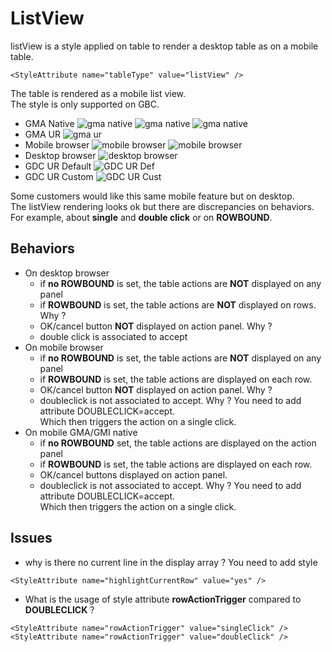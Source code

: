 # ListView
listView is a style applied on table to render a desktop table as on a mobile table.</br>
```
<StyleAttribute name="tableType" value="listView" />
```
The table is rendered as a mobile list view.</br>
The style is only supported on GBC.
- GMA Native
![gma native](./screenshots/gma_native.png)
![gma native](./screenshots/gma_native_phone.jpg)
![gma native](./screenshots/gma_native_phone_landscape.jpg)
- GMA UR
![gma ur](./screenshots/gma_gbc_default.jpg)
- Mobile browser
![mobile browser](./screenshots/mobile_browser.png)
![mobile browser](./screenshots/gbc_chrome_phone.jpg)
- Desktop browser
![desktop browser](./screenshots/desktop_browser.png)
- GDC UR Default
![GDC UR Def](./screenshots/gdc_gbc_default.png)
- GDC UR Custom
![GDC UR Cust](./screenshots/gdc_gbc_custom.png)

Some customers would like this same mobile feature but on desktop.</br>
The listView rendering looks ok but there are discrepancies on behaviors.</br>
For example, about **single** and **double click** or on **ROWBOUND**.

## Behaviors
- On desktop browser
    - if **no ROWBOUND** is set, the table actions are **NOT** displayed on any panel
    - if **ROWBOUND** is set, the table actions are **NOT** displayed on rows. Why ?
    - OK/cancel button **NOT** displayed on action panel. Why ?
    - double click is associated to accept
- On mobile browser
    - if **no ROWBOUND** is set, the table actions are **NOT** displayed on any panel
    - if **ROWBOUND** is set, the table actions are displayed on each row.
    - OK/cancel button **NOT** displayed on action panel. Why ?
    - doubleclick is not associated to accept. Why ? You need to add attribute DOUBLECLICK=accept.</br>
    Which then triggers the action on a single click.
- On mobile GMA/GMI native
    - if **no ROWBOUND** set, the table actions are displayed on the action panel
    - if **ROWBOUND** is set, the table actions are displayed on each row.
    - OK/cancel buttons displayed on action panel.
    - doubleclick is not associated to accept. Why ? You need to add attribute DOUBLECLICK=accept.</br>
    Which then triggers the action on a single click.

## Issues
- why is there no current line in the display array ?
You need to add style
```
<StyleAttribute name="highlightCurrentRow" value="yes" />
```
- What is the usage of style attribute **rowActionTrigger** compared to **DOUBLECLICK** ?
```
<StyleAttribute name="rowActionTrigger" value="singleClick" /> 
<StyleAttribute name="rowActionTrigger" value="doubleClick" />
```
